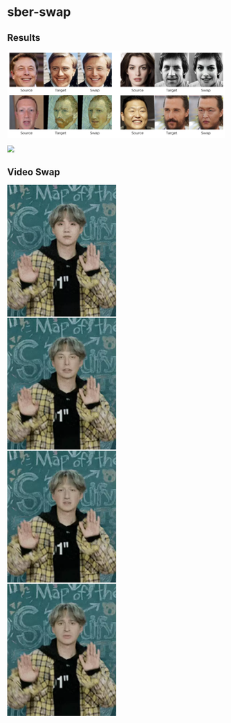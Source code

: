 # sber-swap

## Results 
![](/examples/images/example1.png)

![](/examples/images/example2.png)

## Video Swap
<img src="/examples/videos/orig.webp" width=50%/>
<img src="/examples/videos/elon.webp"/ width="50%">
<img src="/examples/videos/mark.webp"/ width="50%">
<img src="/examples/videos/khabenskii.webp" width="50%"/>
